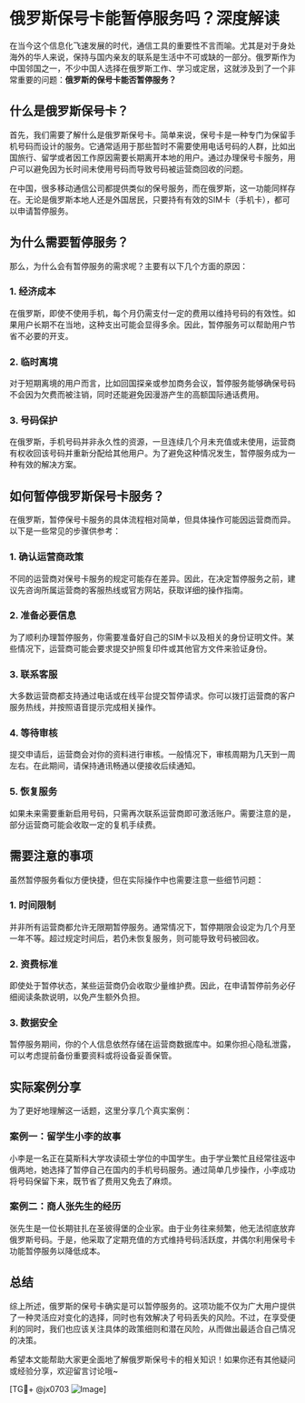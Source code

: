 # 俄罗斯保号卡能暂停服务吗？深度解读

在当今这个信息化飞速发展的时代，通信工具的重要性不言而喻。尤其是对于身处海外的华人来说，保持与国内亲友的联系是生活中不可或缺的一部分。俄罗斯作为中国邻国之一，不少中国人选择在俄罗斯工作、学习或定居，这就涉及到了一个非常重要的问题：**俄罗斯的保号卡能否暂停服务？**

## 什么是俄罗斯保号卡？

首先，我们需要了解什么是俄罗斯保号卡。简单来说，保号卡是一种专门为保留手机号码而设计的服务。它通常适用于那些暂时不需要使用电话号码的人群，比如出国旅行、留学或者因工作原因需要长期离开本地的用户。通过办理保号卡服务，用户可以避免因为长时间未使用号码而导致号码被运营商回收的问题。

在中国，很多移动通信公司都提供类似的保号服务，而在俄罗斯，这一功能同样存在。无论是俄罗斯本地人还是外国居民，只要持有有效的SIM卡（手机卡），都可以申请暂停服务。

## 为什么需要暂停服务？

那么，为什么会有暂停服务的需求呢？主要有以下几个方面的原因：

### 1. **经济成本**
   在俄罗斯，即使不使用手机，每个月仍需支付一定的费用以维持号码的有效性。如果用户长期不在当地，这种支出可能会显得多余。因此，暂停服务可以帮助用户节省不必要的开支。

### 2. **临时离境**
   对于短期离境的用户而言，比如回国探亲或参加商务会议，暂停服务能够确保号码不会因为欠费而被注销，同时还能避免因漫游产生的高额国际通话费用。

### 3. **号码保护**
   在俄罗斯，手机号码并非永久性的资源，一旦连续几个月未充值或未使用，运营商有权收回该号码并重新分配给其他用户。为了避免这种情况发生，暂停服务成为一种有效的解决方案。

## 如何暂停俄罗斯保号卡服务？

在俄罗斯，暂停保号卡服务的具体流程相对简单，但具体操作可能因运营商而异。以下是一些常见的步骤供参考：

### 1. **确认运营商政策**
   不同的运营商对保号卡服务的规定可能存在差异。因此，在决定暂停服务之前，建议先咨询所属运营商的客服热线或官方网站，获取详细的操作指南。

### 2. **准备必要信息**
   为了顺利办理暂停服务，你需要准备好自己的SIM卡以及相关的身份证明文件。某些情况下，运营商可能会要求提交护照复印件或其他官方文件来验证身份。

### 3. **联系客服**
   大多数运营商都支持通过电话或在线平台提交暂停请求。你可以拨打运营商的客户服务热线，并按照语音提示完成相关操作。

### 4. **等待审核**
   提交申请后，运营商会对你的资料进行审核。一般情况下，审核周期为几天到一周左右。在此期间，请保持通讯畅通以便接收后续通知。

### 5. **恢复服务**
   如果未来需要重新启用号码，只需再次联系运营商即可激活账户。需要注意的是，部分运营商可能会收取一定的复机手续费。

## 需要注意的事项

虽然暂停服务看似方便快捷，但在实际操作中也需要注意一些细节问题：

### 1. **时间限制**
   并非所有运营商都允许无限期暂停服务。通常情况下，暂停期限会设定为几个月至一年不等。超过规定时间后，若仍未恢复服务，则可能导致号码被回收。

### 2. **资费标准**
   即使处于暂停状态，某些运营商仍会收取少量维护费。因此，在申请暂停前务必仔细阅读条款说明，以免产生额外负担。

### 3. **数据安全**
   暂停服务期间，你的个人信息依然存储在运营商数据库中。如果你担心隐私泄露，可以考虑提前备份重要资料或将设备妥善保管。

## 实际案例分享

为了更好地理解这一话题，这里分享几个真实案例：

### 案例一：留学生小李的故事
小李是一名正在莫斯科大学攻读硕士学位的中国学生。由于学业繁忙且经常往返中俄两地，她选择了暂停自己在国内的手机号码服务。通过简单几步操作，小李成功将号码保留下来，既节省了费用又免去了麻烦。

### 案例二：商人张先生的经历
张先生是一位长期驻扎在圣彼得堡的企业家。由于业务往来频繁，他无法彻底放弃俄罗斯号码。于是，他采取了定期充值的方式维持号码活跃度，并偶尔利用保号卡功能暂停服务以降低成本。

## 总结

综上所述，俄罗斯的保号卡确实是可以暂停服务的。这项功能不仅为广大用户提供了一种灵活应对变化的选择，同时也有效解决了号码丢失的风险。不过，在享受便利的同时，我们也应该关注具体的政策细则和潜在风险，从而做出最适合自己情况的决策。

希望本文能帮助大家更全面地了解俄罗斯保号卡的相关知识！如果你还有其他疑问或经验分享，欢迎留言讨论哦~

[TG💪+ @jx0703 ![Image](https://github.com/user-attachments/assets/dbca1d08-cadb-493c-b0ec-ad6f7a83f270)]